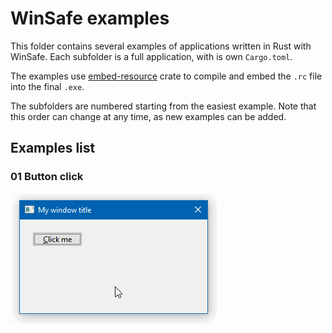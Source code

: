 # WinSafe examples

This folder contains several examples of applications written in Rust with WinSafe. Each subfolder is a full application, with is own `Cargo.toml`.

The examples use [embed-resource](https://crates.io/crates/embed-resource) crate to compile and embed the `.rc` file into the final `.exe`.

The subfolders are numbered starting from the easiest example. Note that this order can change at any time, as new examples can be added.

## Examples list

### 01 Button click

![Example 01](01_button_click/screen.gif)
